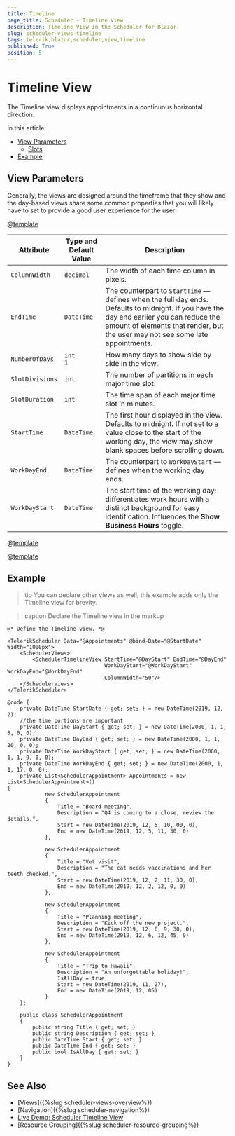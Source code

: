 ```yaml
---
title: Timeline
page_title: Scheduler - Timeline View
description: Timeline View in the Scheduler for Blazor.
slug: scheduler-views-timeline
tags: telerik,blazor,scheduler,view,timeline
published: True
position: 5
---
```


# Timeline View

The Timeline view displays appointments in a continuous horizontal direction.

In this article:

* [View Parameters](#view-parameters)
	* [Slots](#slots)
* [Example](#example)

## View Parameters

Generally, the views are designed around the timeframe that they show and the day-based views share some common properties that you will likely have to set to provide a good user experience for the user:

@[template](/_contentTemplates/common/parameters-table-styles.md#table-layout)

| Attribute | Type and Default Value | Description |
|----------|----------|----------|
| `ColumnWidth` | `decimal` | The width of each time column in pixels.
| `EndTime` | `DateTime` | The counterpart to `StartTime` &mdash; defines when the full day ends. Defaults to midnight. If you have the day end earlier you can reduce the amount of elements that render, but the user may not see some late appointments.
| `NumberOfDays` | `int` <br/> `1` | How many days to show side by side in the view.
| `SlotDivisions` |`int` | The number of partitions in each major time slot.
| `SlotDuration` | `int` | The time span of each major time slot in minutes.
| `StartTime` | `DateTime` | The first hour displayed in the view. Defaults to midnight. If not set to a value close to the start of the working day, the view may show blank spaces before scrolling down.
|`WorkDayEnd` | `DateTime` | The counterpart to `WorkDayStart` &mdash; defines when the working day ends.
| `WorkDayStart` | `DateTime` | The start time of the working day; differentiates work hours with a distinct background for easy identification. Influences the **Show Business Hours** toggle.

@[template](/_contentTemplates/scheduler/views.md#visible-times-tip)

@[template](/_contentTemplates/scheduler/views.md#day-slots-explanation)

## Example

>tip You can declare other views as well, this example adds only the Тimeline view for brevity.

>caption Declare the Timeline view in the markup

````RAZOR
@* Define the Timeline view. *@

<TelerikScheduler Data="@Appointments" @bind-Date="@StartDate" Width="1000px">
    <SchedulerViews>
        <SchedulerTimelineView StartTime="@DayStart" EndTime="@DayEnd"
                               WorkDayStart="@WorkDayStart" WorkDayEnd="@WorkDayEnd" 
                               ColumnWidth="50"/>
    </SchedulerViews>
</TelerikScheduler>

@code {
    private DateTime StartDate { get; set; } = new DateTime(2019, 12, 2);
    //the time portions are important
    private DateTime DayStart { get; set; } = new DateTime(2000, 1, 1, 8, 0, 0);
    private DateTime DayEnd { get; set; } = new DateTime(2000, 1, 1, 20, 0, 0);
    private DateTime WorkDayStart { get; set; } = new DateTime(2000, 1, 1, 9, 0, 0);
    private DateTime WorkDayEnd { get; set; } = new DateTime(2000, 1, 1, 17, 0, 0);
    private List<SchedulerAppointment> Appointments = new List<SchedulerAppointment>()
{
            new SchedulerAppointment
            {
                Title = "Board meeting",
                Description = "Q4 is coming to a close, review the details.",
                Start = new DateTime(2019, 12, 5, 10, 00, 0),
                End = new DateTime(2019, 12, 5, 11, 30, 0)
            },

            new SchedulerAppointment
            {
                Title = "Vet visit",
                Description = "The cat needs vaccinations and her teeth checked.",
                Start = new DateTime(2019, 12, 2, 11, 30, 0),
                End = new DateTime(2019, 12, 2, 12, 0, 0)
            },

            new SchedulerAppointment
            {
                Title = "Planning meeting",
                Description = "Kick off the new project.",
                Start = new DateTime(2019, 12, 6, 9, 30, 0),
                End = new DateTime(2019, 12, 6, 12, 45, 0)
            },

            new SchedulerAppointment
            {
                Title = "Trip to Hawaii",
                Description = "An unforgettable holiday!",
                IsAllDay = true,
                Start = new DateTime(2019, 11, 27),
                End = new DateTime(2019, 12, 05)
            }
    };

    public class SchedulerAppointment
    {
        public string Title { get; set; }
        public string Description { get; set; }
        public DateTime Start { get; set; }
        public DateTime End { get; set; }
        public bool IsAllDay { get; set; }
    }
}
````

## See Also

* [Views]({%slug scheduler-views-overview%})
* [Navigation]({%slug scheduler-navigation%})
* [Live Demo: Scheduler Timeline View](https://demos.telerik.com/blazor-ui/scheduler/timeline-view)
* [Resource Grouping]({%slug scheduler-resource-grouping%})

